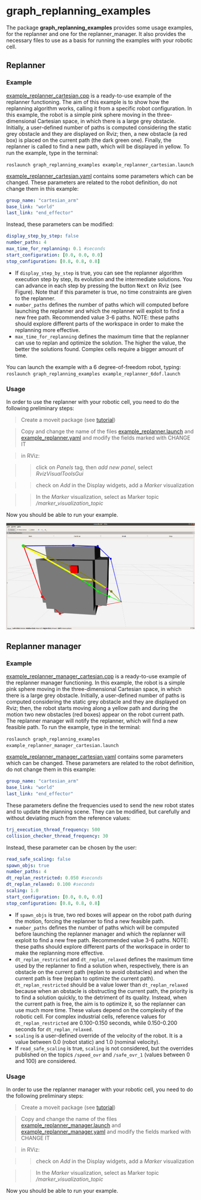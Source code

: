 # **graph_replanning_examples**
The package **graph_replanning_examples** provides some usage examples, for the replanner and one for the replanner_manager. It also provides the necessary files to use as a basis for running the examples with your robotic cell.

## **Replanner**
### **Example**
[example_replanner_cartesian.cpp](https://github.com/JRL-CARI-CNR-UNIBS/online_replanner/blob/devel/graph_replanning_examples/src/example_replanner.cpp) is a ready-to-use example of the replanner functioning. The aim of this example is to show how the replanning algorithm works, calling it from a specific robot configuration. In this example, the robot is a simple pink sphere moving in the three-dimensional Cartesian space, in which there is a large grey obstacle. Initially, a user-defined number of paths is computed considering the static grey obstacle and they are displayed on Rviz; then, a new obstacle (a red box) is placed on the current path (the dark green one). Finally, the replanner is called to find a new path, which will be displayed in yellow.
To run the example, type in the terminal:

`roslaunch graph_replanning_examples example_replanner_cartesian.launch`

[example_replanner_cartesian.yaml](https://github.com/JRL-CARI-CNR-UNIBS/online_replanner/blob/devel/graph_replanning_examples/config/example_replanner_cartesian.yaml) contains some parameters which can be changed.
These parameters are related to the robot definition, do not change them in this example:
```yaml
group_name: "cartesian_arm"
base_link: "world"
last_link: "end_effector"
```
Instead, these parameters can be modified:
```yaml
display_step_by_step: false
number_paths: 4
max_time_for_replanning: 0.1 #seconds
start_configuration: [0.0, 0.0, 0.0]
stop_configuration: [0.8, 0.8, 0.8]
```
- If `display_step_by_step` is true, you can see the replanner algorithm execution step by step, its evolution and the intermediate solutions. You can advance in each step by pressing the button <kbd>Next</kbd> on Rviz (see Figure). Note that if this parameter is true, no time constraints are given to the replanner.
- `number_paths` defines the number of paths which will computed before launching the replanner and which the replanner will exploit to find a new free path. Recommended value 3-6 paths. NOTE: these paths should explore different parts of the workspace in order to make the replanning more effective.
- `max_time_for_replanning` defines the maximum time that the replanner can use to replan and optimize the solution. The higher the value, the better the solutions found. Complex cells require a bigger amount of time.

You can launch the example with a 6 degree-of-freedom robot, typing:
`roslaunch graph_replanning_examples example_replanner_6dof.launch`

### **Usage**
In order to use the replanner with your robotic cell, you need to do the following preliminary steps:

> Create a moveit package (see <a href="http://docs.ros.org/kinetic/api/moveit_tutorials/html/doc/setup_assistant/setup_assistant_tutorial.html">tutorial</a>)

> Copy and change the name of the files [example_replanner.launch](https://github.com/JRL-CARI-CNR-UNIBS/online_replanner/blob/devel/graph_replanning_examples/launch/example_replanner.launch) and [example_replanner.yaml](https://github.com/JRL-CARI-CNR-UNIBS/online_replanner/blob/devel/graph_replanning_examples/config/example_replanner.yaml) and modify the fields marked with CHANGE IT

> in RViz:

>> click on *Panels* tag, then *add new panel*, select *RvizVisualToolsGui*

>> check on *Add* in the Display widgets, add a *Marker* visualization

>> In the *Marker* visualization, select as Marker topic */marker_visualization_topic*


Now you should be able to run your example.

![](https://github.com/JRL-CARI-CNR-UNIBS/online_replanner/blob/devel/Documentation/example_replanner.png)

## **Replanner manager**
### **Example**
[example_replanner_manager_cartesian.cpp](https://github.com/JRL-CARI-CNR-UNIBS/online_replanner/blob/devel/graph_replanning_examples/src/example_replanner_manager.cpp) is a ready-to-use example of the replanner manager functioning. In this example, the robot is a simple pink sphere moving in the three-dimensional Cartesian space, in which there is a large grey obstacle. Initially, a user-defined number of paths is computed considering the static grey obstacle and they are displayed on Rviz; then, the robot starts moving along a yellow path and during the motion two new obstacles (red boxes) appear on the robot current path. The replanner manager will notify the replanner, which will find a new feasible path.
To run the example, type in the terminal:

`roslaunch graph_replanning_examples example_replanner_manager_cartesian.launch`

[example_replanner_manager_cartesian.yaml](https://github.com/JRL-CARI-CNR-UNIBS/online_replanner/blob/devel/graph_replanning_examples/config/example_replanner_manager_cartesian.yaml) contains some parameters which can be changed.
These parameters are related to the robot definition, do not change them in this example:
```yaml
group_name: "cartesian_arm"
base_link: "world"
last_link: "end_effector"
```
These parameters define the frequencies used to send the new robot states and to update the planning scene. They can be modified, but carefully and without deviating much from the reference values:
```yaml
trj_execution_thread_frequency: 500
collision_checker_thread_frequency: 30
```
Instead, these parameter can be chosen by the user:
```yaml
read_safe_scaling: false
spawn_objs: true
number_paths: 4
dt_replan_restricted: 0.050 #seconds
dt_replan_relaxed: 0.100 #seconds
scaling: 1.0
start_configuration: [0.0, 0.0, 0.0]
stop_configuration: [0.8, 0.8, 0.8]
```
- If `spawn_objs` is true, two red boxes will appear on the robot path during the motion, forcing the replanner to find a new feasible path.
- `number_paths` defines the number of paths which will be computed before launching the replanner manager and which the replanner will exploit to find a new free path. Recommended value 3-6 paths. NOTE: these paths should explore different parts of the workspace in order to make the replanning more effective.
- `dt_replan_restricted` and `dt_replan_relaxed` defines the maximum time used by the replanner to find a solution when, respectively, there is an obstacle on the current path (replan to avoid obstacles) and when the current path is free (replan to optimize the current path). `dt_replan_restricted` should be a value lower than `dt_replan_relaxed` because when an obstacle is obstructing the current path, the priority is to find a solution quickly, to the detriment of its quality. Instead, when the current path is free, the aim is to optimize it, so the replanner can use much more time. These values ​​depend on the complexity of the robotic cell. For complex industrial cells, reference values for `dt_replan_restricted` are 0.100-0.150 seconds, while 0.150-0.200 seconds for `dt_replan_relaxed`.
- `scaling` is a user-defined override of the velocity of the robot. It is a value between 0.0 (robot static) and 1.0 (nominal velocity).
- If `read_safe_scaling` is true, `scaling` is not considered, but the overrides published on the topics `/speed_ovr` and `/safe_ovr_1` (values between 0 and 100) are considered.

### **Usage**
In order to use the replanner manager with your robotic cell, you need to do the following preliminary steps:

> Create a moveit package (see <a href="http://docs.ros.org/kinetic/api/moveit_tutorials/html/doc/setup_assistant/setup_assistant_tutorial.html">tutorial</a>)

> Copy and change the name of the files [example_replanner_manager.launch](https://github.com/JRL-CARI-CNR-UNIBS/online_replanner/blob/devel/graph_replanning_examples/launch/example_replanner_manager.launch) and [example_replanner_manager.yaml](https://github.com/JRL-CARI-CNR-UNIBS/online_replanner/blob/devel/graph_replanning_examples/config/example_replanner_manager.yaml) and modify the fields marked with CHANGE IT

> in RViz:

>> check on *Add* in the Display widgets, add a *Marker* visualization

>> In the *Marker* visualization, select as Marker topic */marker_visualization_topic*


Now you should be able to run your example.
